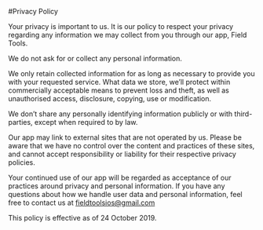 
#Privacy Policy

Your privacy is important to us. It is our policy to respect your privacy regarding any information we may collect from you through our app, Field Tools.

We do not ask for or collect any personal information.

We only retain collected information for as long as necessary to provide you with your requested service. What data we store, we’ll protect within commercially acceptable means to prevent loss and theft, as well as unauthorised access, disclosure, copying, use or modification.

We don’t share any personally identifying information publicly or with third-parties, except when required to by law.

Our app may link to external sites that are not operated by us. Please be aware that we have no control over the content and practices of these sites, and cannot accept responsibility or liability for their respective privacy policies.


Your continued use of our app will be regarded as acceptance of our practices around privacy and personal information. If you have any questions about how we handle user data and personal information, feel free to contact us at fieldtoolsios@gmail.com

This policy is effective as of 24 October 2019.
